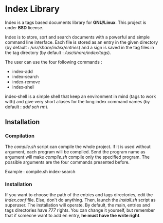 Index Library
=============

Index is a tags based documents library for **GNU/Linux**.
This project is under **BSD** license.

Index is to store, sort and search documents with a powerful and simple command line interface. Each file is stored as an entry in the given directory (by default : */usr/share/index/entries*) and a sign is saved in the tag files in the tag directory (by default : */usr/share/index/tags*).

The user can use the four following commands :
  - index-add
  - index-search
  - index-remove
  - index-shell

index-shell is a simple shell that keep an environment in mind (tags to work with) and give very short aliases for the long index command names (by default : *add sch rm*).

Installation
------------

### Compilation

The *compile.sh* script can compile the whole project. If it is used without argument, each program will be compiled. Send the program name as argument will make *compile.sh* compile only the specified program. The possible arguments are the four commands presented before.

Example :
    compile.sh index-search

### Installation

If you want to choose the path of the entries and tags directories, edit the *index.conf* file. Else, don't do anything. Then, launch the *install.sh* script as superuser. The installation will operate.
By default, the main, entries and tags directories have *777* rights. You can change it yourself, but remember that if someone want to add en entry, **he must have the write right**.

